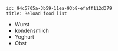 ```
id: 94c5705a-3b59-11ea-93b8-efaff112d379
title: Reload food list
```

* Wurst
* kondensmilch
* Yoghurt
* Obst
